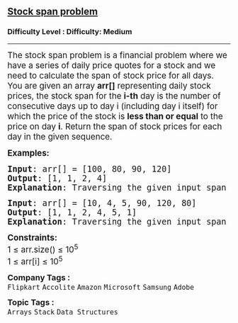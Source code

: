 <h2><a href="https://www.geeksforgeeks.org/problems/stock-span-problem-1587115621/1?utm_source=geeksforgeeks&utm_medium=ml_article_practice_tab&utm_campaign=article_practice_tab">Stock span problem</a></h2><h3>Difficulty Level : Difficulty: Medium</h3><hr><div class="problems_problem_content__Xm_eO"><p><span style="font-size: 14pt;">The stock span problem is a financial problem where we have a series of daily price quotes for a stock and we need to calculate the span of stock price for all days. <br>You are g</span><span style="font-size: 14pt;"><span style="font-size: 18.6667px;">iven an array <strong>arr[]</strong> representing daily stock prices, the stock span for the <strong>i-th</strong> day is the number of consecutive days up to day i (including day i itself) for which the price of the stock is <strong>less than or equal</strong> to the price on day <strong>i</strong>. Return the span of stock prices for each day in the given sequence.</span><br></span></p>
<p><span style="font-size: 14pt;"><strong>Examples:</strong></span></p>
<pre><span style="font-size: 14pt;"><strong>Input</strong>: arr[] = [100, 80, 90, 120]
<strong>Output</strong>: [1, 1, 2, 4]
<strong>Explanation</strong>: Traversing the given input span 100 is greater than equal to 100 and there are no more days behind it so the span is 1, 80 is greater than equal to 80 and smaller than 100 so the span is 1, 90 is greater than equal to 90 and 80 so the span is 2, 120 is greater than 90, 80 and 100 so the span is 4. So the output will be [1, 1, 2, 4].
</span></pre>
<pre><span style="font-size: 14pt;"><strong>Input</strong>: arr[] = [10, 4, 5, 90, 120, 80]
<strong>Output</strong>: [1, 1, 2, 4, 5, 1]
<strong>Explanation</strong>: Traversing the given input span 10 is greater than equal to 10 and there are no more days behind it so the span is 1, 4 is greater than equal to 4 and smaller than 10 so the span is 1, 5 is greater than equal to 4 and 5 and smaller than 10 so the span is 2, and so on. Hence the output will be [1, 1, 2, 4, 5, 1].</span></pre>
<p><span style="font-size: 14pt;"><strong>Constraints:</strong><br>1 ≤ arr.size() ≤ 10<sup>5</sup><br>1 ≤ arr[i] ≤ 10<sup>5</sup></span></p></div><p><span style=font-size:18px><strong>Company Tags : </strong><br><code>Flipkart</code>&nbsp;<code>Accolite</code>&nbsp;<code>Amazon</code>&nbsp;<code>Microsoft</code>&nbsp;<code>Samsung</code>&nbsp;<code>Adobe</code>&nbsp;<br><p><span style=font-size:18px><strong>Topic Tags : </strong><br><code>Arrays</code>&nbsp;<code>Stack</code>&nbsp;<code>Data Structures</code>&nbsp;